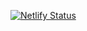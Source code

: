 [![Netlify Status](https://api.netlify.com/api/v1/badges/65a75d58-59f8-4ac0-9a1a-2057339eba48/deploy-status)](https://app.netlify.com/sites/bianca-git-portfolio/deploys)

